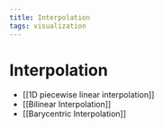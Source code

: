 ```yaml
---
title: Interpolation
tags: visualization
---
```


# Interpolation
- [[1D piecewise linear interpolation]]
- [[Bilinear Interpolation]]
- [[Barycentric Interpolation]]

























































































